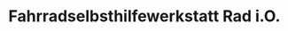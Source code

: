 ---
title: "Fahrradselbsthilfewerkstatt Rad i.O."
url: /dresden/fahrradselbsthilfewerkstatt-rad-i-o/
shop: Fahrrad
---